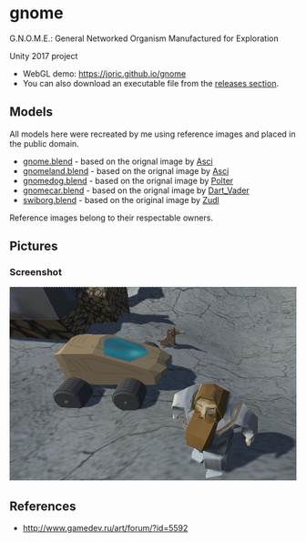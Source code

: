 # gnome

G.N.O.M.E.: General Networked Organism Manufactured for Exploration

Unity 2017 project

* WebGL demo: https://joric.github.io/gnome
* You can also download an executable file from the [releases section](https://github.com/joric/gnome/releases).

## Models

All models here were recreated by me using reference images and placed in the public domain.

* [gnome.blend](gnome/Assets/models/gnome) - based on the orignal image by [Asci](http://www.gamedev.ru/art/forum/?id=5592)
* [gnomeland.blend](gnome/Assets/models/gnomeland) - based on the orignal image by [Asci](http://www.gamedev.ru/art/forum/?id=5592)
* [gnomedog.blend](gnome/Assets/models/gnomedog) - based on the orignal image by [Polter](http://www.gamedev.ru/art/forum/?id=5592&page=156#m2335)
* [gnomecar.blend](gnome/Assets/models/gnomecar) - based on the orignal image by [Dart_Vader](http://www.gamedev.ru/projects/forum/?id=8855&page=2#m16)
* [swiborg.blend](gnome/Assets/models/swiborg) - based on the original image by [Zudl](http://www.gamedev.ru/flame/forum/?id=66447)

Reference images belong to their respectable owners.

## Pictures

### Screenshot

![gnome.jpg](gnome.jpg)

## References

* http://www.gamedev.ru/art/forum/?id=5592


